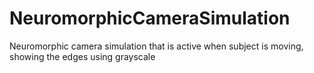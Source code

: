 # NeuromorphicCameraSimulation
Neuromorphic camera simulation that is active when subject is moving, showing the edges using grayscale
